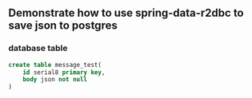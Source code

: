 ## Demonstrate how to use spring-data-r2dbc to save json to postgres

### database table

``` sql
create table message_test(
    id serial8 primary key,
    body json not null
)
```
